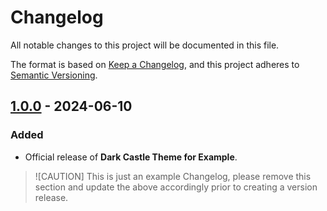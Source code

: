 # Changelog

All notable changes to this project will be documented in this file.

The format is based on [Keep a Changelog](https://keepachangelog.com/en/1.1.0/),
and this project adheres to [Semantic Versioning](https://semver.org/spec/v2.0.0.html).

## [1.0.0] - 2024-06-10

### Added

- Official release of **Dark Castle Theme for Example**.

[1.0.0]: https://github.com/scottgriv/Dark-Castle-Example/releases/tag/1.0.0

> ![CAUTION]
> This is just an example Changelog, please remove this section and update the above accordingly prior to creating a version release.
